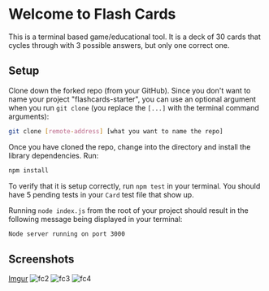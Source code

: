 # Welcome to Flash Cards

This is a terminal based game/educational tool. It is a deck of 30 cards that cycles through with 3 possible answers, but only one correct one. 

## Setup

Clone down the forked repo (from your GitHub). Since you don't want to name your project "flashcards-starter", you can use an optional argument when you run `git clone` (you replace the `[...]` with the terminal command arguments):

```bash
git clone [remote-address] [what you want to name the repo]
```

Once you have cloned the repo, change into the directory and install the library dependencies. Run:

```bash
npm install
```

To verify that it is setup correctly, run `npm test` in your terminal. You should have 5 pending tests in your `Card` test file that show up.

Running `node index.js` from the root of your project should result in the following message being displayed in your terminal: 

```bash
Node server running on port 3000
```

## Screenshots 

[Imgur](https://imgur.com/pVGpzzv)
![fc2](https://imgur.com/gZ6D0le)
![fc3](https://imgur.com/QNcmiOn)
![fc4](https://imgur.com/ErG8wUV)
